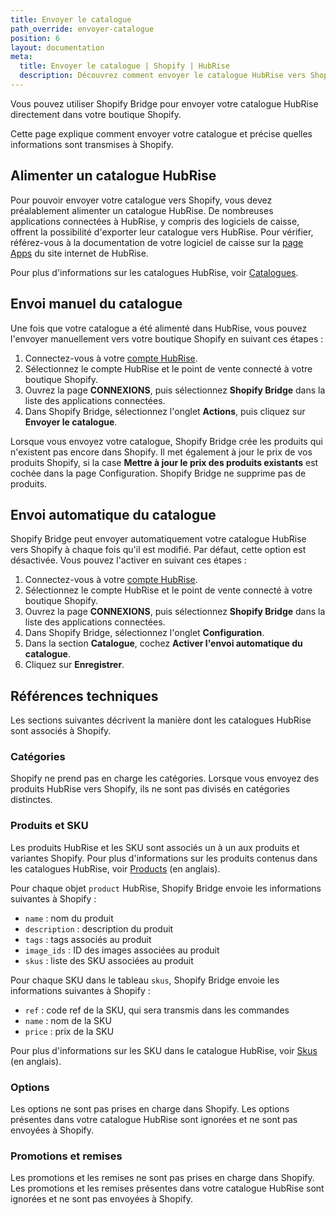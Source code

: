 ```yaml
---
title: Envoyer le catalogue
path_override: envoyer-catalogue
position: 6
layout: documentation
meta:
  title: Envoyer le catalogue | Shopify | HubRise
  description: Découvrez comment envoyer le catalogue HubRise vers Shopify, comment les articles et options sont encodés, et quelles fonctionnalités sont prises en charge.
---
```


Vous pouvez utiliser Shopify Bridge pour envoyer votre catalogue HubRise directement dans votre boutique Shopify.

Cette page explique comment envoyer votre catalogue et précise quelles informations sont transmises à Shopify.

## Alimenter un catalogue HubRise

Pour pouvoir envoyer votre catalogue vers Shopify, vous devez préalablement alimenter un catalogue HubRise. De nombreuses applications connectées à HubRise, y compris des logiciels de caisse, offrent la possibilité d'exporter leur catalogue vers HubRise. Pour vérifier, référez-vous à la documentation de votre logiciel de caisse sur la [page Apps](/apps) du site internet de HubRise.

Pour plus d'informations sur les catalogues HubRise, voir [Catalogues](/docs/catalog).

## Envoi manuel du catalogue

Une fois que votre catalogue a été alimenté dans HubRise, vous pouvez l'envoyer manuellement vers votre boutique Shopify en suivant ces étapes :

1. Connectez-vous à votre [compte HubRise](https://manager.hubrise.com).
2. Sélectionnez le compte HubRise et le point de vente connecté à votre boutique Shopify.
3. Ouvrez la page **CONNEXIONS**, puis sélectionnez **Shopify Bridge** dans la liste des applications connectées.
4. Dans Shopify Bridge, sélectionnez l'onglet **Actions**, puis cliquez sur **Envoyer le catalogue**.

Lorsque vous envoyez votre catalogue, Shopify Bridge crée les produits qui n'existent pas encore dans Shopify. Il met également à jour le prix de vos produits Shopify, si la case **Mettre à jour le prix des produits existants** est cochée dans la page Configuration. Shopify Bridge ne supprime pas de produits.

## Envoi automatique du catalogue

Shopify Bridge peut envoyer automatiquement votre catalogue HubRise vers Shopify à chaque fois qu'il est modifié. Par défaut, cette option est désactivée. Vous pouvez l'activer en suivant ces étapes :

1. Connectez-vous à votre [compte HubRise](https://manager.hubrise.com).
2. Sélectionnez le compte HubRise et le point de vente connecté à votre boutique Shopify.
3. Ouvrez la page **CONNEXIONS**, puis sélectionnez **Shopify Bridge** dans la liste des applications connectées.
4. Dans Shopify Bridge, sélectionnez l'onglet **Configuration**.
5. Dans la section **Catalogue**, cochez **Activer l'envoi automatique du catalogue**.
6. Cliquez sur **Enregistrer**.

## Références techniques

Les sections suivantes décrivent la manière dont les catalogues HubRise sont associés à Shopify.

### Catégories

Shopify ne prend pas en charge les catégories. Lorsque vous envoyez des produits HubRise vers Shopify, ils ne sont pas divisés en catégories distinctes.

### Produits et SKU

Les produits HubRise et les SKU sont associés un à un aux produits et variantes Shopify.
Pour plus d'informations sur les produits contenus dans les catalogues HubRise, voir [Products](/developers/api/catalogs#products) (en anglais).

Pour chaque objet `product` HubRise, Shopify Bridge envoie les informations suivantes à Shopify :

- `name` : nom du produit
- `description` : description du produit
- `tags` : tags associés au produit
- `image_ids` : ID des images associées au produit
- `skus` : liste des SKU associées au produit

Pour chaque SKU dans le tableau `skus`, Shopify Bridge envoie les informations suivantes à Shopify :

- `ref` : code ref de la SKU, qui sera transmis dans les commandes
- `name` : nom de la SKU
- `price` : prix de la SKU

Pour plus d'informations sur les SKU dans le catalogue HubRise, voir [Skus](/developers/api/catalogs#skus) (en anglais).

### Options

Les options ne sont pas prises en charge dans Shopify. Les options présentes dans votre catalogue HubRise sont ignorées et ne sont pas envoyées à Shopify.

### Promotions et remises

Les promotions et les remises ne sont pas prises en charge dans Shopify. Les promotions et les remises présentes dans votre catalogue HubRise sont ignorées et ne sont pas envoyées à Shopify.
